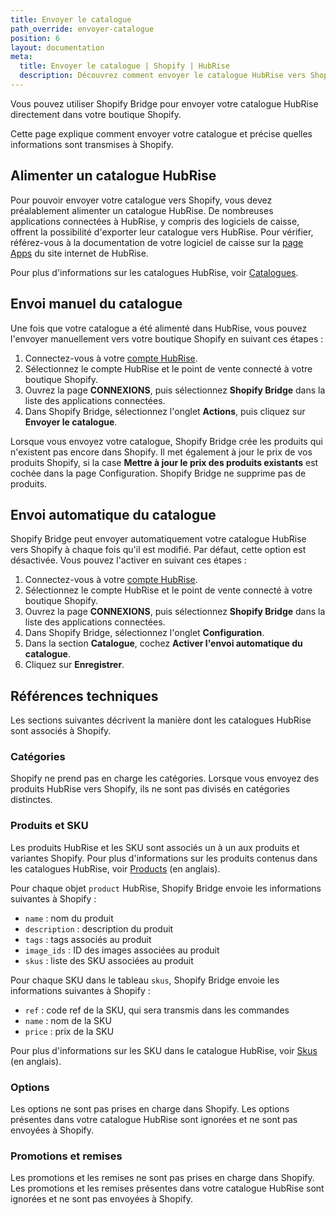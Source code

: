 ```yaml
---
title: Envoyer le catalogue
path_override: envoyer-catalogue
position: 6
layout: documentation
meta:
  title: Envoyer le catalogue | Shopify | HubRise
  description: Découvrez comment envoyer le catalogue HubRise vers Shopify, comment les articles et options sont encodés, et quelles fonctionnalités sont prises en charge.
---
```


Vous pouvez utiliser Shopify Bridge pour envoyer votre catalogue HubRise directement dans votre boutique Shopify.

Cette page explique comment envoyer votre catalogue et précise quelles informations sont transmises à Shopify.

## Alimenter un catalogue HubRise

Pour pouvoir envoyer votre catalogue vers Shopify, vous devez préalablement alimenter un catalogue HubRise. De nombreuses applications connectées à HubRise, y compris des logiciels de caisse, offrent la possibilité d'exporter leur catalogue vers HubRise. Pour vérifier, référez-vous à la documentation de votre logiciel de caisse sur la [page Apps](/apps) du site internet de HubRise.

Pour plus d'informations sur les catalogues HubRise, voir [Catalogues](/docs/catalog).

## Envoi manuel du catalogue

Une fois que votre catalogue a été alimenté dans HubRise, vous pouvez l'envoyer manuellement vers votre boutique Shopify en suivant ces étapes :

1. Connectez-vous à votre [compte HubRise](https://manager.hubrise.com).
2. Sélectionnez le compte HubRise et le point de vente connecté à votre boutique Shopify.
3. Ouvrez la page **CONNEXIONS**, puis sélectionnez **Shopify Bridge** dans la liste des applications connectées.
4. Dans Shopify Bridge, sélectionnez l'onglet **Actions**, puis cliquez sur **Envoyer le catalogue**.

Lorsque vous envoyez votre catalogue, Shopify Bridge crée les produits qui n'existent pas encore dans Shopify. Il met également à jour le prix de vos produits Shopify, si la case **Mettre à jour le prix des produits existants** est cochée dans la page Configuration. Shopify Bridge ne supprime pas de produits.

## Envoi automatique du catalogue

Shopify Bridge peut envoyer automatiquement votre catalogue HubRise vers Shopify à chaque fois qu'il est modifié. Par défaut, cette option est désactivée. Vous pouvez l'activer en suivant ces étapes :

1. Connectez-vous à votre [compte HubRise](https://manager.hubrise.com).
2. Sélectionnez le compte HubRise et le point de vente connecté à votre boutique Shopify.
3. Ouvrez la page **CONNEXIONS**, puis sélectionnez **Shopify Bridge** dans la liste des applications connectées.
4. Dans Shopify Bridge, sélectionnez l'onglet **Configuration**.
5. Dans la section **Catalogue**, cochez **Activer l'envoi automatique du catalogue**.
6. Cliquez sur **Enregistrer**.

## Références techniques

Les sections suivantes décrivent la manière dont les catalogues HubRise sont associés à Shopify.

### Catégories

Shopify ne prend pas en charge les catégories. Lorsque vous envoyez des produits HubRise vers Shopify, ils ne sont pas divisés en catégories distinctes.

### Produits et SKU

Les produits HubRise et les SKU sont associés un à un aux produits et variantes Shopify.
Pour plus d'informations sur les produits contenus dans les catalogues HubRise, voir [Products](/developers/api/catalogs#products) (en anglais).

Pour chaque objet `product` HubRise, Shopify Bridge envoie les informations suivantes à Shopify :

- `name` : nom du produit
- `description` : description du produit
- `tags` : tags associés au produit
- `image_ids` : ID des images associées au produit
- `skus` : liste des SKU associées au produit

Pour chaque SKU dans le tableau `skus`, Shopify Bridge envoie les informations suivantes à Shopify :

- `ref` : code ref de la SKU, qui sera transmis dans les commandes
- `name` : nom de la SKU
- `price` : prix de la SKU

Pour plus d'informations sur les SKU dans le catalogue HubRise, voir [Skus](/developers/api/catalogs#skus) (en anglais).

### Options

Les options ne sont pas prises en charge dans Shopify. Les options présentes dans votre catalogue HubRise sont ignorées et ne sont pas envoyées à Shopify.

### Promotions et remises

Les promotions et les remises ne sont pas prises en charge dans Shopify. Les promotions et les remises présentes dans votre catalogue HubRise sont ignorées et ne sont pas envoyées à Shopify.
